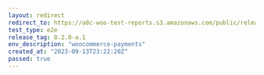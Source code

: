 ```yaml
---
layout: redirect
redirect_to: https://a8c-woo-test-reports.s3.amazonaws.com/public/release/8.2.0-a.1/woocommerce-payments/e2e/index.html
test_type: e2e
release_tag: 8.2.0-a.1
env_description: "woocommerce-payments"
created_at: "2023-09-13T23:22:20Z"
passed: true
---
```

